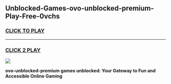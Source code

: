 
## Unblocked-Games-ovo-unblocked-premium-Play-Free-0vchs
<h3>
<a href="https://premium76.site?title=ovo-unblocked-premium&ref=21A">CLICK TO PLAY</a></h3>
<hr>

<h3>
<a href="https://premium76.site?title=ovo-unblocked-premium&ref=21A">CLICK 2 PLAY</a>
  
</h3>

<a href="https://premium76.site?title=ovo-unblocked-premium&ref=21A"><img src="https://clearcache.store/games.png"></a>


**ovo-unblocked-premium games unblocked: Your Gateway to Fun and Accessible Online Gaming**
